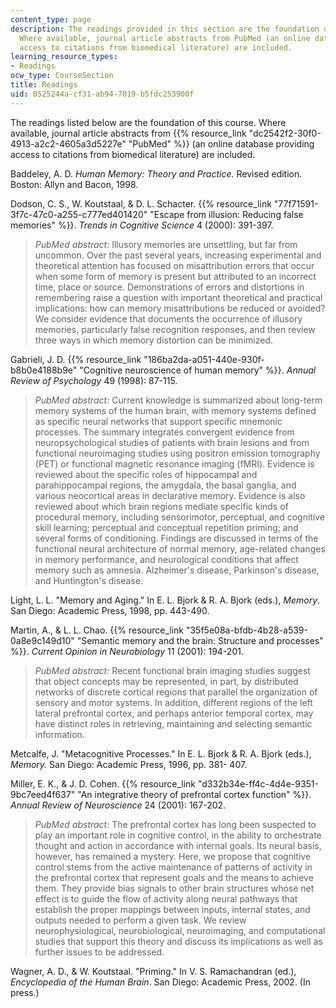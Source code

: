```yaml
---
content_type: page
description: The readings provided in this section are the foundation of this course.
  Where available, journal article abstracts from PubMed (an online database providing
  access to citations from biomedical literature) are included.
learning_resource_types:
- Readings
ocw_type: CourseSection
title: Readings
uid: 0525244a-cf31-ab94-7019-b5fdc253900f
---
```


The readings listed below are the foundation of this course. Where available, journal article abstracts from {{% resource_link "dc2542f2-30f0-4913-a2c2-4605a3d5227e" "PubMed" %}} (an online database providing access to citations from biomedical literature) are included.

Baddeley, A. D. _Human Memory: Theory and Practice._ Revised edition. Boston: Allyn and Bacon, 1998.

Dodson, C. S., W. Koutstaal, & D. L. Schacter. {{% resource_link "77f71591-3f7c-47c0-a255-c777ed401420" "Escape from illusion: Reducing false memories" %}}. _Trends in Cognitive Science_ 4 (2000): 391-397.

> _PubMed abstract:_ Illusory memories are unsettling, but far from uncommon. Over the past several years, increasing experimental and theoretical attention has focused on misattribution errors that occur when some form of memory is present but attributed to an incorrect time, place or source. Demonstrations of errors and distortions in remembering raise a question with important theoretical and practical implications: how can memory misattributions be reduced or avoided? We consider evidence that documents the occurrence of illusory memories, particularly false recognition responses, and then review three ways in which memory distortion can be minimized.

Gabrieli, J. D. {{% resource_link "186ba2da-a051-440e-930f-b8b0e4188b9e" "Cognitive neuroscience of human memory" %}}. _Annual Review of Psychology_ 49 (1998): 87-115.

> _PubMed abstract:_ Current knowledge is summarized about long-term memory systems of the human brain, with memory systems defined as specific neural networks that support specific mnemonic processes. The summary integrates convergent evidence from neuropsychological studies of patients with brain lesions and from functional neuroimaging studies using positron emission tomography (PET) or functional magnetic resonance imaging (fMRI). Evidence is reviewed about the specific roles of hippocampal and parahippocampal regions, the amygdala, the basal ganglia, and various neocortical areas in declarative memory. Evidence is also reviewed about which brain regions mediate specific kinds of procedural memory, including sensorimotor, perceptual, and cognitive skill learning; perceptual and conceptual repetition priming; and several forms of conditioning. Findings are discussed in terms of the functional neural architecture of normal memory, age-related changes in memory performance, and neurological conditions that affect memory such as amnesia. Alzheimer's disease, Parkinson's disease, and Huntington's disease.

Light, L. L. "Memory and Aging." In E. L. Bjork & R. A. Bjork (eds.), _Memory_. San Diego: Academic Press, 1998, pp. 443-490.

Martin, A., & L. L. Chao. {{% resource_link "35f5e08a-bfdb-4b28-a539-0a8e9c149d10" "Semantic memory and the brain: Structure and processes" %}}. _Current Opinion in Neurobiology_ 11 (2001): 194-201.

> _PubMed abstract:_ Recent functional brain imaging studies suggest that object concepts may be represented, in part, by distributed networks of discrete cortical regions that parallel the organization of sensory and motor systems. In addition, different regions of the left lateral prefrontal cortex, and perhaps anterior temporal cortex, may have distinct roles in retrieving, maintaining and selecting semantic information.

Metcalfe, J. "Metacognitive Processes." In E. L. Bjork & R. A. Bjork (eds.), _Memory._ San Diego: Academic Press, 1996, pp. 381- 407.

Miller, E. K., & J. D. Cohen. {{% resource_link "d332b34e-ff4c-4d4e-9351-9bc7eed4f637" "An integrative theory of prefrontal cortex function" %}}. _Annual Review of Neuroscience_ 24 (2001): 167-202.

> _PubMed abstract:_ The prefrontal cortex has long been suspected to play an important role in cognitive control, in the ability to orchestrate thought and action in accordance with internal goals. Its neural basis, however, has remained a mystery. Here, we propose that cognitive control stems from the active maintenance of patterns of activity in the prefrontal cortex that represent goals and the means to achieve them. They provide bias signals to other brain structures whose net effect is to guide the flow of activity along neural pathways that establish the proper mappings between inputs, internal states, and outputs needed to perform a given task. We review neurophysiological, neurobiological, neuroimaging, and computational studies that support this theory and discuss its implications as well as further issues to be addressed.

Wagner, A. D., & W. Koutstaal. "Priming." In V. S. Ramachandran (ed.), _Encyclopedia of the Human Brain_. San Diego: Academic Press, 2002. (In press.)